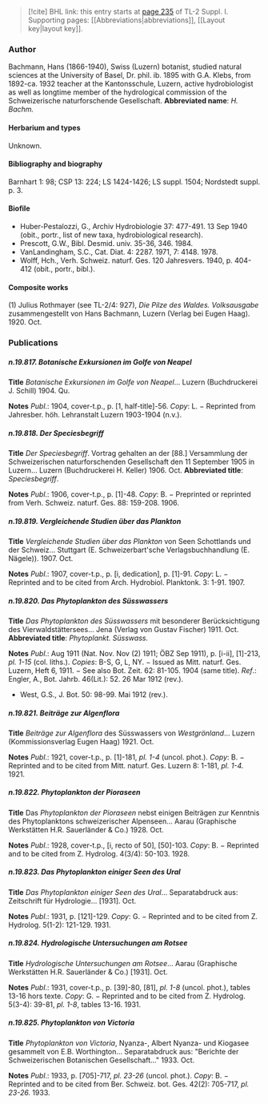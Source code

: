 > [!cite] BHL link: this entry starts at [page 235](https://www.biodiversitylibrary.org/page/33264962) of TL-2 Suppl. I.
> Supporting pages: [[Abbreviations|abbreviations]], [[Layout key|layout key]].

### Author

Bachmann, Hans (1866-1940), Swiss (Luzern) botanist, studied natural sciences at the University of Basel, Dr. phil. ib. 1895 with G.A. Klebs, from 1892-ca. 1932 teacher at the Kantonsschule, Luzern, active hydrobiologist as well as longtime member of the hydrological commission of the Schweizerische naturforschende Gesellschaft. 
**Abbreviated name**: *H. Bachm.*

#### Herbarium and types

Unknown.

#### Bibliography and biography

Barnhart 1: 98; CSP 13: 224; LS 1424-1426; LS suppl. 1504; Nordstedt suppl. p. 3.

#### Biofile

- Huber-Pestalozzi, G., Archiv Hydrobiologie 37: 477-491. 13 Sep 1940 (obit., portr., list of new taxa, hydrobiological research).
- Prescott, G.W., Bibl. Desmid. univ. 35-36, 346. 1984.
- VanLandingham, S.C., Cat. Diat. 4: 2287. 1971, 7: 4148. 1978.
- Wolff, Hch., Verh. Schweiz. naturf. Ges. 120 Jahresvers. 1940, p. 404-412 (obit., portr., bibl.).

#### Composite works

(1) Julius Rothmayer (see TL-2/4: 927), *Die Pilze des Waldes. Volksausgabe* zusammengestellt von Hans Bachmann, Luzern (Verlag bei Eugen Haag). 1920. Oct.

### Publications

##### n.19.817. Botanische Exkursionen im Golfe von Neapel

**Title**
*Botanische Exkursionen im Golfe von Neapel*... Luzern (Buchdruckerei J. Schill) 1904. Qu.

**Notes**
*Publ*.: 1904, cover-t.p., p. \[1, half-title\]-56. *Copy*: L. − Reprinted from Jahresber. höh. Lehranstalt Luzern 1903-1904 (n.v.).

##### n.19.818. Der Speciesbegriff

**Title**
*Der Speciesbegriff*. Vortrag gehalten an der \[88.\] Versammlung der Schweizerischen naturforschenden Gesellschaft den 11 September 1905 in Luzern... Luzern (Buchdruckerei H. Keller) 1906. Oct.
**Abbreviated title**: *Speciesbegriff*.

**Notes**
*Publ*.: 1906, cover-t.p., p. \[1\]-48. *Copy*: B. − Preprinted or reprinted from Verh. Schweiz. naturf. Ges. 88: 159-208. 1906.

##### n.19.819. Vergleichende Studien über das Plankton

**Title**
*Vergleichende Studien über das Plankton* von Seen Schottlands und der Schweiz... Stuttgart (E. Schweizerbart'sche Verlagsbuchhandlung (E. Nägele)). 1907. Oct.

**Notes**
*Publ*.: 1907, cover-t.p., p. \[i, dedication\], p. \[1\]-91. *Copy*: L. − Reprinted and to be cited from Arch. Hydrobiol. Planktonk. 3: 1-91. 1907.

##### n.19.820. Das Phytoplankton des Süsswassers

**Title**
*Das Phytoplankton des Süsswassers* mit besonderer Berücksichtigung des Vierwaldstättersees... Jena (Verlag von Gustav Fischer) 1911. Oct.
**Abbreviated title**: *Phytoplankt. Süsswass.*

**Notes**
*Publ*.: Aug 1911 (Nat. Nov. Nov (2) 1911; ÖBZ Sep 1911), p. \[i-ii\], \[1\]-213, *pl. 1-15* (col. liths.). *Copies*: B-S, G, L, NY. − Issued as Mitt. naturf. Ges. Luzern, Heft 6, 1911. − See also Bot. Zeit. 62: 81-105. 1904 (same title).
*Ref*.: Engler, A., Bot. Jahrb. 46(Lit.): 52. 26 Mar 1912 (rev.).
- West, G.S., J. Bot. 50: 98-99. Mai 1912 (rev.).

##### n.19.821. Beiträge zur Algenflora

**Title**
*Beiträge zur Algenflora* des Süsswassers von *Westgrönland*... Luzern (Kommissionsverlag Eugen Haag) 1921. Oct.

**Notes**
*Publ*.: 1921, cover-t.p., p. \[1\]-181, *pl. 1-4* (uncol. phot.). *Copy*: B. − Reprinted and to be cited from Mitt. naturf. Ges. Luzern 8: 1-181, *pl. 1-4.* 1921.

##### n.19.822. Phytoplankton der Pioraseen

**Title**
Das *Phytoplankton der Pioraseen* nebst einigen Beiträgen zur Kenntnis des Phytoplanktons schweizerischer Alpenseen... Aarau (Graphische Werkstätten H.R. Sauerländer & Co.) 1928. Oct.

**Notes**
*Publ*.: 1928, cover-t.p., \[i, recto of 50\], \[50\]-103. *Copy*: B. − Reprinted and to be cited from Z. Hydrolog. 4(3/4): 50-103. 1928.

##### n.19.823. Das Phytoplankton einiger Seen des Ural

**Title**
*Das Phytoplankton einiger Seen des Ural*... Separatabdruck aus: Zeitschrift für Hydrologie... \[1931\]. Oct.

**Notes**
*Publ*.: 1931, p. \[121\]-129. *Copy*: G. − Reprinted and to be cited from Z. Hydrolog. 5(1-2): 121-129. 1931.

##### n.19.824. Hydrologische Untersuchungen am Rotsee

**Title**
*Hydrologische Untersuchungen am Rotsee*... Aarau (Graphische Werkstätten H.R. Sauerländer & Co.) \[1931\]. Oct.

**Notes**
*Publ*.: 1931, cover-t.p., p. \[39\]-80, \[81\], *pl. 1-8* (uncol. phot.), tables 13-16 hors texte. *Copy*: G. − Reprinted and to be cited from Z. Hydrolog. 5(3-4): 39-81, *pl. 1-8*, tables 13-16. 1931.

##### n.19.825. Phytoplankton von Victoria

**Title**
*Phytoplankton von Victoria*, Nyanza-, Albert Nyanza- und Kiogasee gesammelt von E.B. Worthington... Separatabdruck aus: "Berichte der Schweizerischen Botanischen Gesellschaft..." 1933. Oct.

**Notes**
*Publ*.: 1933, p. \[705\]-717, *pl. 23-26* (uncol. phot.). *Copy*: B. − Reprinted and to be cited from Ber. Schweiz. bot. Ges. 42(2): 705-717, *pl. 23-26.* 1933.

